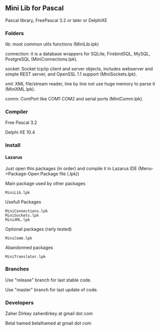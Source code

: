 ## Mini Lib for Pascal ##

Pascal library, FreePascal 3.2 or later or DelphiXE

### Folders ###

lib: most common utils functions (MiniLib.lpk)

connection: it is a database wrappers for SQLite, FirebirdSQL, MySQL, PostgreSQL (MiniConnections.lpk).

socket: Socket tcp/ip client and server objects, includes webserver and simple REST server, and OpenSSL 1.1 support (MiniSockets.lpk).

xml: XML file/stream reader, line by line not use huge memory to parse it (MiniXML.lpk).

comm: ComPort like COM1 COM2 and serial ports (MiniComm.lpk).

### Compiler ###

Free Pascal 3.2

Delphi XE 10.4 

### Install ###

#### Lazarus ####

Just open this packages (in order) and compile it in Lazarus IDE (Menu->Package-Open Package file (.lpk))

Main package used by other packages

    MiniLib.lpk

Usefull Packages

    MiniConnections.lpk
    MiniSockets.lpk
    MiniXML.lpk

Optional packages (rarly tested)

    MiniComm.lpk

Abandonned packages

    MiniTranslator.lpk

### Branches ###

Use "release" branch for last stable code.

Use "master" branch for last update of code.

### Developers ###

Zaher Dirkey zaherdirkey at gmail dot com

Belal hamed belalhamed at gmail dot com
